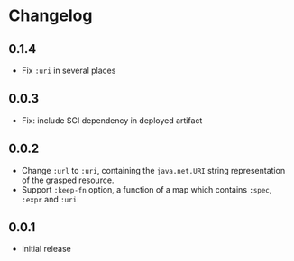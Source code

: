 # Changelog

## 0.1.4

- Fix `:uri` in several places

## 0.0.3

- Fix: include SCI dependency in deployed artifact

## 0.0.2

- Change `:url` to `:uri`, containing the `java.net.URI` string representation of the grasped resource.
- Support `:keep-fn` option, a function of a map which contains `:spec`, `:expr` and `:uri`

## 0.0.1

- Initial release
